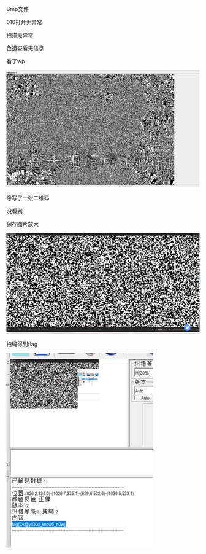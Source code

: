 Bmp文件

010打开无异常

扫描无异常

色道查看无信息

看了wp

 

![img](./assets/wps479.jpg) 

 

隐写了一张二维码

没看到

保存图片放大

![img](./assets/wps480.jpg) 

扫码得到flag

![img](./assets/wps481.jpg) 

 

 